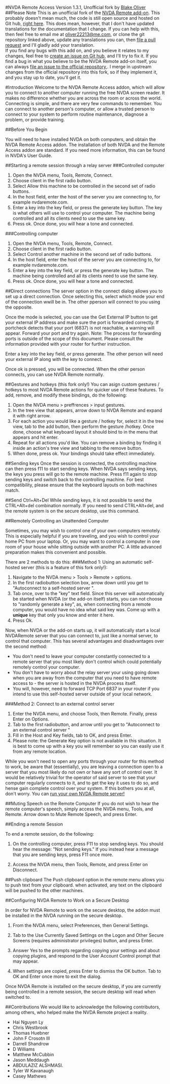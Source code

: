 #NVDA Remote Access
Version 1.3.1, Unofficial fork by [Blake Oliver](https://github.com/oliver2213)
##Please Note
This is an unofficial fork of the [NVDA Remote add-on](https://github.com/NVDARemote/NVDARemote). This probably doesn't mean much, the code is still open source and hosted on Git hub, [right here](https://github.com/oliver2213/NVDARemote).
This does mean, however, that I don't have updated translations for the documentation that I change. If you can help with this, then feel free to email me at oliver22213@me.com, or clone the git repository linked above, update any translations you can, then [file a pull request](https://github.com/oliver2213/nvdaremote/pulls) and I'll gladly add your translation.  
If you find any bugs with this add on, and you believe it relates to my changes, feel free to [create an issue on Git hub](https://github.com/oliver2213/nvdaremote/issues), and I'll try to fix it. If you find a bug in what you believe to be the NVDA Remote add-on itself, you can always [file an issue to the official repository](https://github.com/NVDARemote/nvdaremote/issues),. I merge in upstream changes from the official repository into this fork, so if they implement it, and you stay up to date, you'll get it.

#Introduction
Welcome to the NVDA Remote Access addon, which will allow you to connect to another computer running the free NVDA screen reader. It makes no difference whether you are across the room or across the world. Connecting is simple, and there are very few commands to remember. You can connect to another person's computer, or allow a trusted person to connect to your system to perform routine maintenance, diagnose a problem, or provide training.

##Before You Begin

You will need to have installed NVDA on both computers, and obtain the NVDA Remote Access addon.
The installation of both NVDA and the Remote Access addon are standard. If you need more information, this can be found in NVDA's User Guide.

##Starting a remote session through a relay server
###Controlled	 computer
1. Open the NVDA menu, Tools, Remote, Connect.
2. Choose client in the first radio button.
3. Select Allow this machine to be controlled in the second set of radio buttons.
4. In the host field, enter the host of the server you are connecting to, for example nvdaremote.com.
5. Enter a key into the key field, or press the generate key button.
The key is what others will use to control your computer.
The machine being controlled and all its clients need to use the same key.
6. Press ok. Once done, you will hear a tone and connected.

###Controlling computer
1. Open the NVDA menu, Tools, Remote, Connect.
2. Choose client in the first radio button.
3. Select Control another machine in the second set of radio buttons.
4. In the host field, enter the host of the server you are connecting to, for example nvdaremote.com.
5. Enter a key into the key field, or press the generate key button.
The machine being controlled and all its clients need to use the same key.
6. Press ok. Once done, you will hear a tone and connected.

##Direct connections
The server option in the connect dialog allows you to set up a direct connection.
Once selecting this, select which mode your end of the connection wwill be in.
The other pperson will connect to you using the opposite.

Once the mode is selected, you can use the Get External IP button to get your external IP address and
make sure the port is forwarded correctly.
If portcheck detects that your port (6837) is not reachable, a warning will appear.
Forward your port and try again.
Note: The process for forwarding ports is outside of the scope of this document. Please consult the information provided with your router for further instruction.

Enter a key into the key field, or press generate. The other person will need your external IP along with the key to connect.

Once ok is pressed, you will be connected.
When the other person connects, you can use NVDA Remote normally.

##Gestures and hotkeys (this fork only!)
You can asign custom gestures / hotkeys to most NVDA Remote actions for quicker use of these features. To add, remove, and modify these bindings, do the following:

1. Open the NVDA menu > preffrences > input gestures.
2. In the tree view that appears, arrow down to NVDA Remote and expand it with right arrow.
3. For each action you would like a gesture / hotkey for, select it in the tree view, tab to the add button, then perform the gesture /hotkey. Once done, choose what keyboard layout it should bind to in the menu that appears and hit enter.
4. Repeat for all actions you'd like. You can remove a binding by finding it inside an action's tree view and tabbing to the remove button.
5. When done, press ok. Your bindings should take effect immediately.

##Sending keys
Once the session is connected, the controlling machine can then press f11 to start sending keys.
When NVDA says sending keys, the keys you press will go to the remote machine. Press f11 again to stop sending keys and switch back to the controlling machine.
For best compatibility, please ensure that the keyboard layouts on both machines match.

##Send Ctrl+Alt+Del
While sending keys, it is not possible to send the CTRL+Alt+del combination normally.
If you need to send CTRL+Alt+del, and the remote system is on the secure desktop, use this command.

##Remotely Controlling an Unattended Computer

Sometimes, you may wish to control one of your own computers remotely. This is especially helpful if you are traveling, and you wish to control your home PC from your laptop. Or, you may want to control a computer in one room of your house while sitting outside with another PC. A little advanced preparation makes this convenient and possible.  

There are 2 methods to do this:
###Method 1: Using an automatic self-hosted server (this is a feature of this fork only!):

1. Navigate to the NVDA menu > Tools > Remote > options.
2. In the first radiobutton selection box, arrow down until you get to "Autoconnect to a self-hosted server ".
3. Tab once, over to the "key" text field. Since this server will automatically be started when NVDA (or the add-on itself) starts, you can not choose to "randomly generate a key", as, when connecting from a remote computer, you would have no idea what said key was. Come up with a **unique** key that only you know and enter it here.
4. Press Ok.  

Now, when NVDA or the add-on starts up, it will automatically start a local NVDARemote server that you can connect to, just like a normal server, to control that computer. This has several advantages and disadvantages over the second method:
* You don't need to leave your computer constantly connected to a remote server that you most likely don't control which could potentially remotely control your computer.
* You don't have to worry about the relay server your using going down when you are away from the computer that you need to have remote access to - the server is hosted in the NVDA process itself.
* You will, however, need to forward TCP Port 6837 in your router if you intend to use this self-hosted server outside of your local network.

###Method 2: Connect to an external control server

1. Enter the NVDA menu, and choose Tools, then Remote. Finally, press Enter on Options.
2. Tab to the first radiobutton, and arrow until you get to "Autoconnect to an external control server "
3. Fill in the Host and Key fields, tab to OK, and press Enter.
4. Please note: the Generate Key option is not available in this situation. It is best to come up with a key you will remember so you can easily use it from any remote location.

While you won't need to open any ports through your router for this method to work, be aware that (essentially), you are leaving a connection open to a server that you most likely do not own or have any sort of control over. It would be relatively trivial for the operator of said server to see that your computer regularly connects to it, and to get the key it uses to do so, and hense gain complete control over your system. If this bothers you at all, don't worry. You can [run your own NVDA Remote server!](https://github.com/Technow-es/NVDARemoteServer)

##Muting Speech on the Remote Computer
If you do not wish to hear the remote computer's speech, simply access the NVDA menu, Tools, and Remote. Arrow down to Mute Remote Speech, and press Enter.


##Ending a remote Session

To end a remote session, do the following:

1. On the controlling computer, press F11 to stop sending keys. You should hear the message: "Not sending keys." If you instead hear a message that you are sending keys, press F11 once more.

2. Access the NVDA menu, then Tools, Remote, and press Enter on Disconnect.

##Push clipboard
The Push clipboard option in the remote menu allows you to push text from your clipboard.
when activated, any text on the clipboard will be pushed to the other machines.

##Configuring NVDA Remote to Work on a Secure Desktop

In order for NVDA Remote to work on the secure desktop, the addon must be installed in the NVDA running on the secure desktop.

1. From the NVDA menu, select Preferences, then General Settings.

2. Tab to the Use Currently Saved Settings on the Logon and Other Secure Screens (requires administrator privileges) button, and press Enter.

3. Answer Yes to the prompts regarding copying your settings and about copying plugins, and respond to the User Account Control prompt that may appear.
4. When settings are copied, press Enter to dismiss the OK button. Tab to OK and Enter once more to exit the dialog.

Once NVDA Remote is installed on the secure desktop, if you are currently being controlled in a remote session,
the secure desktop will read when switched to.

##Contributions
We would like to acknowledge the following contributors, among others, who helped make the NVDA Remote project a reality.

* Hai Nguyen Ly
* Chris Westbrook
* Thomas Huebner
* John F Crosotn III
* Darrell Shandrow
* D Williams
* Matthew McCubbin
* Jason Meddaugh
* ABDULAZIZ ALSHMASI.
* Tyler W Kavanaugh
* Casey Mathews
